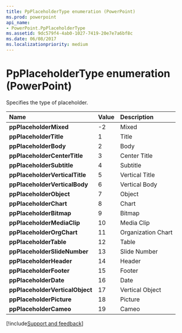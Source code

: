 ```yaml
---
title: PpPlaceholderType enumeration (PowerPoint)
ms.prod: powerpoint
api_name:
- PowerPoint.PpPlaceholderType
ms.assetid: 9dc579f4-4ab0-1027-7419-20e7e7a6bf8c
ms.date: 06/08/2017
ms.localizationpriority: medium
---
```



# PpPlaceholderType enumeration (PowerPoint)

Specifies the type of placeholder.


|Name|Value|Description|
|:-----|:-----|:-----|
|**ppPlaceholderMixed**|-2|Mixed|
|**ppPlaceholderTitle**|1|Title|
|**ppPlaceholderBody**|2|Body|
|**ppPlaceholderCenterTitle**|3|Center Title|
|**ppPlaceholderSubtitle**|4|Subtitle|
|**ppPlaceholderVerticalTitle**|5|Vertical Title|
|**ppPlaceholderVerticalBody**|6|Vertical Body|
|**ppPlaceholderObject**|7|Object|
|**ppPlaceholderChart**|8|Chart|
|**ppPlaceholderBitmap**|9|Bitmap|
|**ppPlaceholderMediaClip**|10|Media Clip|
|**ppPlaceholderOrgChart**|11|Organization Chart|
|**ppPlaceholderTable**|12|Table|
|**ppPlaceholderSlideNumber**|13|Slide Number|
|**ppPlaceholderHeader**|14|Header|
|**ppPlaceholderFooter**|15|Footer|
|**ppPlaceholderDate**|16|Date|
|**ppPlaceholderVerticalObject**|17|Vertical Object|
|**ppPlaceholderPicture**|18|Picture|
|**ppPlaceholderCameo**|19|Cameo|

[!include[Support and feedback](~/includes/feedback-boilerplate.md)]